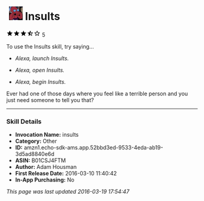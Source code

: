 # &nbsp;<img src="app_icon" alt="Insults icon" width="36"> Insults
![3.1 stars](../../../images/ic_star_black_18dp_1x.png)![3.1 stars](../../../images/ic_star_black_18dp_1x.png)![3.1 stars](../../../images/ic_star_black_18dp_1x.png)![3.1 stars](../../../images/ic_star_half_black_18dp_1x.png)![3.1 stars](../../../images/ic_star_border_black_18dp_1x.png) 5

To use the Insults skill, try saying...

* *Alexa, launch Insults.*

* *Alexa, open Insults.*

* *Alexa, begin Insults.*

Ever had one of those days where you feel like a terrible person and you just need someone to tell you that?

***

### Skill Details

* **Invocation Name:** insults
* **Category:** Other
* **ID:** amzn1.echo-sdk-ams.app.52bbd3ed-9533-4eda-ab19-3d5ad8840e6d
* **ASIN:** B01CSJ4FTM
* **Author:** Adam Housman
* **First Release Date:** 2016-03-10 11:40:42
* **In-App Purchasing:** No

*This page was last updated 2016-03-19 17:54:47*
